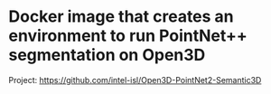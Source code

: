 # Docker image that creates an environment to run PointNet++ segmentation on Open3D

Project: https://github.com/intel-isl/Open3D-PointNet2-Semantic3D
